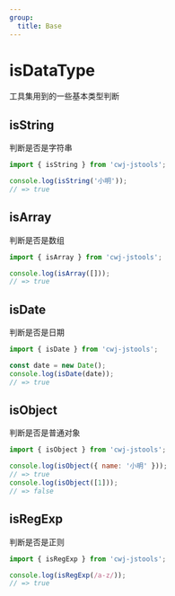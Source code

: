 ```yaml
---
group:
  title: Base
---
```


# isDataType

工具集用到的一些基本类型判断

## isString

判断是否是字符串

```jsx | pure
import { isString } from 'cwj-jstools';

console.log(isString('小明'));
// => true
```

## isArray

判断是否是数组

```jsx | pure
import { isArray } from 'cwj-jstools';

console.log(isArray([]));
// => true
```

## isDate

判断是否是日期

```jsx | pure
import { isDate } from 'cwj-jstools';

const date = new Date();
console.log(isDate(date));
// => true
```

## isObject

判断是否是普通对象

```jsx | pure
import { isObject } from 'cwj-jstools';

console.log(isObject({ name: '小明' }));
// => true
console.log(isObject([1]));
// => false
```

## isRegExp

判断是否是正则

```jsx | pure
import { isRegExp } from 'cwj-jstools';

console.log(isRegExp(/a-z/));
// => true
```
